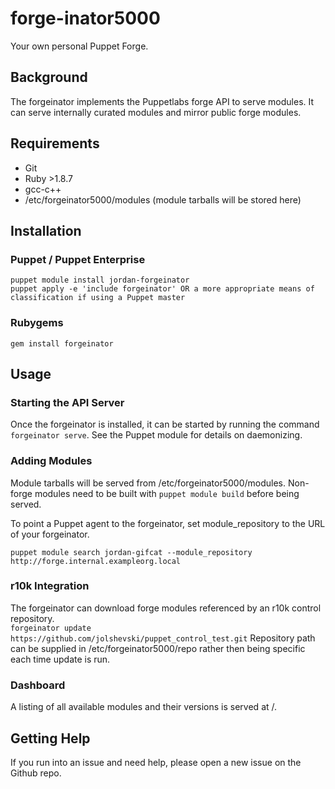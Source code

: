 # forge-inator5000

Your own personal Puppet Forge.

## Background
The forgeinator implements the Puppetlabs forge API to serve modules.  It can serve internally curated modules and mirror public forge modules.

## Requirements
  * Git
  * Ruby >1.8.7
  * gcc-c++
  * /etc/forgeinator5000/modules (module tarballs will be stored here)

## Installation

### Puppet / Puppet Enterprise
```
puppet module install jordan-forgeinator
puppet apply -e 'include forgeinator' OR a more appropriate means of classification if using a Puppet master
```

### Rubygems
```
gem install forgeinator
```

## Usage
### Starting the API Server
Once the forgeinator is installed, it can be started by running the command `forgeinator serve`.  See the Puppet module for details on daemonizing.

### Adding Modules
Module tarballs will be served from /etc/forgeinator5000/modules.  Non-forge modules need to be built with `puppet module build` before being served.

To point a Puppet agent to the forgeinator, set module_repository to the URL of your forgeinator.
```
puppet module search jordan-gifcat --module_repository http://forge.internal.exampleorg.local
```

### r10k Integration
The forgeinator can download forge modules referenced by an r10k control repository.  
`forgeinator update https://github.com/jolshevski/puppet_control_test.git`
Repository path can be supplied in /etc/forgeinator5000/repo rather then being specific each time update is run.

### Dashboard
A listing of all available modules and their versions is served at /.

## Getting Help
If you run into an issue and need help, please open a new issue on the Github repo.
